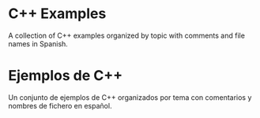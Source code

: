# C++ Examples
A collection of C++ examples organized by topic with comments and file names in Spanish.
# Ejemplos de C++
Un conjunto de ejemplos de C++ organizados por tema con comentarios y nombres de fichero en español.

